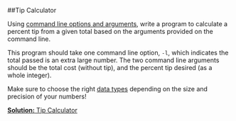 ##Tip Calculator

Using [command line options and arguments][command-line-opts-args-notes], write
a program to calculate a percent tip from a given total based on the arguments
provided on the command line.

This program should take one command line option, `-l`, which indicates the
total passed is an extra large number. The two command line arguments should be
the total cost (without tip), and the percent tip desired (as a whole integer).

Make sure to choose the right [data types][data-types-notes] depending on the
size and precision of your numbers!

[**Solution:** Tip Calculator][tip-calculator-solution]

[command-line-opts-args-notes]: ../../notes/small_tools/command_line_options.md
[data-types-notes]: ../../notes/intro/data_types.md
[tip-calculator-solution]: ../../solutions/command_line_opts_args/tip_calculator.c
